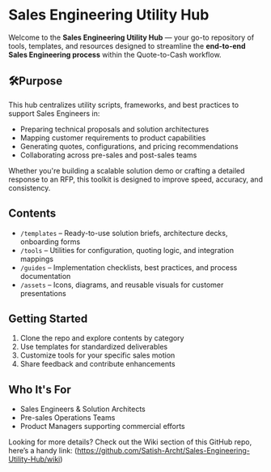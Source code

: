 # Sales Engineering Utility Hub

Welcome to the **Sales Engineering Utility Hub** — your go-to repository of tools, templates, and resources designed to streamline the **end-to-end Sales Engineering process** within the Quote-to-Cash workflow.

## 🛠Purpose

This hub centralizes utility scripts, frameworks, and best practices to support Sales Engineers in:
- Preparing technical proposals and solution architectures
- Mapping customer requirements to product capabilities
- Generating quotes, configurations, and pricing recommendations
- Collaborating across pre-sales and post-sales teams

Whether you're building a scalable solution demo or crafting a detailed response to an RFP, this toolkit is designed to improve speed, accuracy, and consistency.

## Contents

- `/templates` – Ready-to-use solution briefs, architecture decks, onboarding forms
- `/tools` – Utilities for configuration, quoting logic, and integration mappings
- `/guides` – Implementation checklists, best practices, and process documentation
- `/assets` – Icons, diagrams, and reusable visuals for customer presentations

## Getting Started

1. Clone the repo and explore contents by category
2. Use templates for standardized deliverables
3. Customize tools for your specific sales motion
4. Share feedback and contribute enhancements

## Who It's For

- Sales Engineers & Solution Architects
- Pre-sales Operations Teams
- Product Managers supporting commercial efforts


Looking for more details? 
Check out the Wiki section of this GitHub repo, here’s a handy link:
(https://github.com/Satish-Archt/Sales-Engineering-Utility-Hub/wiki)

